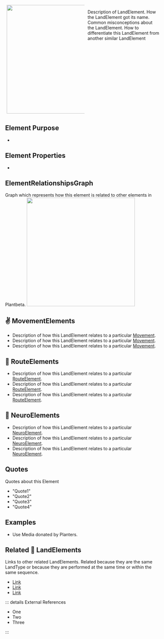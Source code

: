 
<div style="display: flex; width: %100; margin-top: 100px;">
    <div style="margin: 5px; width: 50%">
        <img height="350" width="350" src="/LandPhoto.png"/>
    </div>
    <div style="margin: 5px; width: 50%">
        <p >Description of LandElement. How the LandElement got its name. Common misconceptions about the LandElement. How to differentiate this LandElement from another similar LandElement</p>
    </div>
</div>

## Element Purpose

- 

## Element Properties

- 

## ElementRelationshipsGraph

Graph which represents how this element is related to other elements in Plantbeta.
<img height="350" width="350" src="/DirectedGraph_UndirectedGraph.png"/>

## ✌ MovementElements
- Description of how this LandElement relates to a particular [Movement]().
- Description of how this LandElement relates to a particular [Movement]().
- Description of how this LandElement relates to a particular [Movement]().

## 👣 RouteElements
- Description of how this LandElement relates to a particular [RouteElement]().
- Description of how this LandElement relates to a particular [RouteElement]().
- Description of how this LandElement relates to a particular [RouteElement]().

## 🧠 NeuroElements
- Description of how this LandElement relates to a particular [NeuroElement]().
- Description of how this LandElement relates to a particular [NeuroElement]().
- Description of how this LandElement relates to a particular [NeuroElement]().

## Quotes

Quotes about this Element

- "Quote1"
- "Quote2"
- "Quote3"
- "Quote4"

## Examples

- Use Media donated by Planters. 

## Related 🌲 LandElements

Links to other related LandElements. Related because they are the same LandType or because they are performed at the same time or within the same sequence. 

- [Link]()
- [Link]()
- [Link]()

::: details External References

- One
- Two
- Three

:::